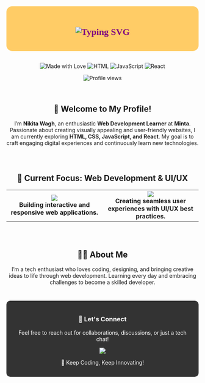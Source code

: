 <div align="center" style="padding: 20px; border-radius: 15px; background-color: #ffcc66;">
  <h1 style="font-family: 'Yusei Magic', cursive; font-size: 24px; color: #800080; font-weight: bold;">
    <img src="https://readme-typing-svg.demolab.com?font=Yusei+Magic&size=24&duration=2800&pause=800&color=008000&center=true&vCenter=true&width=460&lines=Hello%2C+I'm+Nikita+Wagh+👋;Aspiring+Web+Developer; Learning+%26+Creating+at+Minta" alt="Typing SVG" />
  </h1>
</div>
 <br>

<!-- Add this link in the <head> section of your HTML to import the font -->
<link rel="preconnect" href="https://fonts.googleapis.com">
<link rel="preconnect" href="https://fonts.gstatic.com" crossorigin>
<link href="https://fonts.googleapis.com/css2?family=Yusei+Magic&display=swap" rel="stylesheet">

<p align="center">
  <img src="https://img.shields.io/badge/Made_with-❤️-red" alt="Made with Love" />
  <img src="https://img.shields.io/badge/HTML-CSS-orange?logo=html5&logoColor=white" alt="HTML" />
  <img src="https://img.shields.io/badge/JavaScript-FFD700?logo=javascript&logoColor=white" alt="JavaScript" />
  <img src="https://img.shields.io/badge/React-61DAFB?logo=react&logoColor=white" alt="React" />
</p>

<p align="center">
  <img src="https://komarev.com/ghpvc/?username=nikita-wagh&label=Profile%20views&color=blueviolet&style=for-the-badge" alt="Profile views" />
</p>
 <br>

<div align="center">
  <h2>👋 Welcome to My Profile! </h2>
  <p>
    I’m <strong>Nikita Wagh</strong>, an enthusiastic <strong>Web Development Learner</strong> at <strong>Minta</strong>.  
    Passionate about creating visually appealing and user-friendly websites, I am currently exploring <strong>HTML, CSS, JavaScript, and React</strong>.  
    My goal is to craft engaging digital experiences and continuously learn new technologies.
  </p>
</div>

 <br>

<h2 align="center" style="margin-top: 40px;">🌱 Current Focus: Web Development & UI/UX</h2>

<table align="center" style="width:100%; border: none;">
  <tr>
    <td align="center" width="50%">
      <img src="https://img.shields.io/badge/Frontend%20Development-HTML%20%7C%20CSS%20%7C%20JS-orange?style=for-the-badge" />
      <br><strong>Building interactive and responsive web applications.</strong>
    </td>
    <td align="center" width="50%">
      <img src="https://img.shields.io/badge/User%20Experience-Design%20%7C%20Prototyping-blue?style=for-the-badge" />
      <br><strong>Creating seamless user experiences with UI/UX best practices.</strong>
    </td>
  </tr>
</table>

 <br>

<div align="center" style="margin-top: 40px;">
  <h2>👩‍💻 About Me</h2>
  <p>
    I’m a tech enthusiast who loves coding, designing, and bringing creative ideas to life through web development.  
    Learning every day and embracing challenges to become a skilled developer.
  </p>
</div>

<div align="center" style="background-color: #333; color: white; padding: 15px; border-radius: 10px; margin-top: 40px;">
  <h3>📩 Let's Connect</h3>
  <p>Feel free to reach out for collaborations, discussions, or just a tech chat!</p>
  <p>
    <a href="https://linkedin.com/in/nikita-wagh-717717275" target="_blank">
      <img src="https://img.shields.io/badge/LinkedIn-0077B5?style=for-the-badge&logo=linkedin&logoColor=white" />
    </a>
  </p>
  <p>🚀 Keep Coding, Keep Innovating!</p>
</div>
